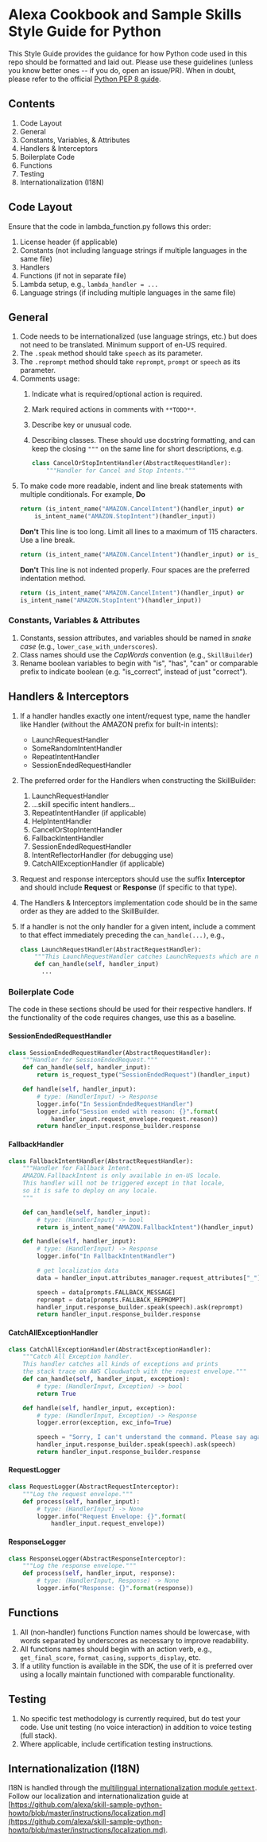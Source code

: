 # Alexa Cookbook and Sample Skills Style Guide for Python

This Style Guide provides the guidance for how Python code used in this repo should be formatted and laid out. Please use these guidelines (unless you know better ones -- if you do, open an issue/PR). When in doubt, please refer to the official [Python PEP 8 guide](https://www.python.org/dev/peps/pep-0008/).

## Contents

1. Code Layout
1. General
1. Constants, Variables, & Attributes
1. Handlers & Interceptors
1. Boilerplate Code
1. Functions
1. Testing
1. Internationalization (I18N)

## Code Layout
Ensure that the code in lambda_function.py follows this order:
1. License header (if applicable)
1. Constants (not including language strings if multiple languages in the same file)
1. Handlers
1. Functions (if not in separate file)
1. Lambda setup, e.g., `lambda_handler = ...`
1. Language strings (if including multiple languages in the same file)

## General
1. Code needs to be internationalized (use language strings, etc.) but does not need to be translated. Minimum support of en-US required.
1. The `.speak` method should take `speech` as its parameter.
1. The `.reprompt` method should take `reprompt`, `prompt` or `speech` as its parameter.
1. Comments usage:
    1. Indicate what is required/optional action is required.
    1. Mark required actions in comments with `**TODO**`.
    1. Describe key or unusual code.
    1. Describing classes. These should use docstring formatting, and can keep the closing `"""` on the same line for short descriptions, e.g.

        ```python
        class CancelOrStopIntentHandler(AbstractRequestHandler):
            """Handler for Cancel and Stop Intents."""
        ```     
1. To make code more readable, indent and line break statements with multiple conditionals. For example,
    **Do**
    ```python
    return (is_intent_name("AMAZON.CancelIntent")(handler_input) or
        is_intent_name("AMAZON.StopIntent")(handler_input))
    ```
    **Don't**
    This line is too long. Limit all lines to a maximum of 115 characters. Use a line break.
    ```python
    return (is_intent_name("AMAZON.CancelIntent")(handler_input) or is_intent_name("AMAZON.StopIntent")(handler_input))
    ```
    **Don't**
    This line is not indented properly. Four spaces are the preferred indentation method.
    ```python
    return (is_intent_name("AMAZON.CancelIntent")(handler_input) or
    is_intent_name("AMAZON.StopIntent")(handler_input))
    ```
### Constants, Variables & Attributes
1.	Constants, session attributes, and variables should be named in _snake case_ (e.g., `lower_case_with_underscores`).
1.  Class names should use the _CapWords_ convention (e.g., `SkillBuilder`)
1.	Rename boolean variables to begin with "is", "has", "can" or comparable prefix to indicate boolean (e.g. "is_correct", instead of just "correct").

## Handlers & Interceptors
1. If a handler handles exactly one intent/request type, name the handler like <event>Handler (without the AMAZON prefix for built-in intents):
    -	LaunchRequestHandler 
    -	SomeRandomIntentHandler
    -	RepeatIntentHandler
    -	SessionEndedRequestHandler
1. The preferred order for the Handlers when constructing the SkillBuilder:
    1. LaunchRequestHandler
    1. ...skill specific intent handlers...
    1. RepeatIntentHandler (if applicable)
    1. HelpIntentHandler
    1. CancelOrStopIntentHandler
    1. FallbackIntentHandler
    1. SessionEndedRequestHandler
    1. IntentReflectorHandler (for debugging use)
    1. CatchAllExceptionHandler (if applicable)

1. Request and response interceptors should use the suffix **Interceptor** and should include **Request** or **Response** (if specific to that type).
1. The Handlers & Interceptors implementation code should be in the same order as they are added to the SkillBuilder.
1. If a handler is not the only handler for a given intent, include a comment to that effect immediately preceding the `can_handle(...)`, e.g.,
    ```python
    class LaunchRequestHandler(AbstractRequestHandler):
        """This LaunchRequestHandler catches LaunchRequests which are not handled by more specific handlers"""
        def can_handle(self, handler_input)
          ...
    ```

### Boilerplate Code
The code in these sections should be used for their respective handlers. If the functionality of the code requires changes, use this as a baseline.

#### SessionEndedRequestHandler
```python
class SessionEndedRequestHandler(AbstractRequestHandler):
    """Handler for SessionEndedRequest."""
    def can_handle(self, handler_input):
        return is_request_type("SessionEndedRequest")(handler_input)

    def handle(self, handler_input):
        # type: (HandlerInput) -> Response
        logger.info("In SessionEndedRequestHandler")
        logger.info("Session ended with reason: {}".format(
            handler_input.request_envelope.request.reason))
        return handler_input.response_builder.response
```

#### FallbackHandler
```python
class FallbackIntentHandler(AbstractRequestHandler):
    """Handler for Fallback Intent.
    AMAZON.FallbackIntent is only available in en-US locale.
    This handler will not be triggered except in that locale,
    so it is safe to deploy on any locale.
    """

    def can_handle(self, handler_input):
        # type: (HandlerInput) -> bool
        return is_intent_name("AMAZON.FallbackIntent")(handler_input)

    def handle(self, handler_input):
        # type: (HandlerInput) -> Response
        logger.info("In FallbackIntentHandler")

        # get localization data
        data = handler_input.attributes_manager.request_attributes["_"]

        speech = data[prompts.FALLBACK_MESSAGE]
        reprompt = data[prompts.FALLBACK_REPROMPT]
        handler_input.response_builder.speak(speech).ask(reprompt)
        return handler_input.response_builder.response
```
#### CatchAllExceptionHandler
```python
class CatchAllExceptionHandler(AbstractExceptionHandler):
    """Catch All Exception handler.
    This handler catches all kinds of exceptions and prints
    the stack trace on AWS Cloudwatch with the request envelope."""
    def can_handle(self, handler_input, exception):
        # type: (HandlerInput, Exception) -> bool
        return True

    def handle(self, handler_input, exception):
        # type: (HandlerInput, Exception) -> Response
        logger.error(exception, exc_info=True)

        speech = "Sorry, I can't understand the command. Please say again."
        handler_input.response_builder.speak(speech).ask(speech)
        return handler_input.response_builder.response
```
#### RequestLogger
```python
class RequestLogger(AbstractRequestInterceptor):
    """Log the request envelope."""
    def process(self, handler_input):
        # type: (HandlerInput) -> None
        logger.info("Request Envelope: {}".format(
            handler_input.request_envelope))
```
#### ResponseLogger
```python
class ResponseLogger(AbstractResponseInterceptor):
    """Log the response envelope."""
    def process(self, handler_input, response):
        # type: (HandlerInput, Response) -> None
        logger.info("Response: {}".format(response))
```

## Functions
1. All (non-handler) functions Function names should be lowercase, with words separated by underscores as necessary to improve readability.
2. All functions names should begin with an action verb, e.g., `get_final_score`, `format_casing`, `supports_display`, etc.
3. If a utility function is available in the SDK, the use of it is preferred over using a locally maintain functioned with comparable functionality.

## Testing
1. No specific test methodology is currently required, but do test your code.  Use unit testing (no voice interaction) in addition to voice testing (full stack).
1. Where applicable, include certification testing instructions.

## Internationalization (I18N)
I18N is handled through the [multilingual internationalization module `gettext`](https://docs.python.org/3/library/gettext.html). Follow our localization and internationalization guide at [https://github.com/alexa/skill-sample-python-howto/blob/master/instructions/localization.md](https://github.com/alexa/skill-sample-python-howto/blob/master/instructions/localization.md).

